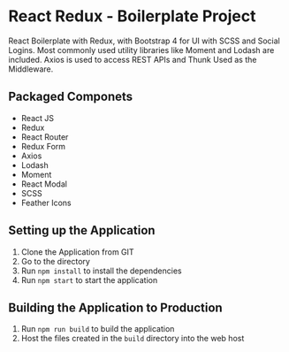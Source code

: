 # React Redux - Boilerplate Project

React Boilerplate with Redux, with Bootstrap 4 for UI with SCSS and Social Logins. Most commonly used utility libraries like Moment and Lodash are included. Axios is used to access REST APIs and Thunk Used as the Middleware.

## Packaged Componets
* React JS
* Redux
* React Router
* Redux Form
* Axios
* Lodash
* Moment
* React Modal
* SCSS
* Feather Icons

## Setting up the Application
1. Clone the Application from GIT
1. Go to the directory
1. Run `npm install` to install the dependencies
1. Run `npm start` to start the application

## Building the Application to Production
1. Run `npm run build` to build the application
1. Host the files created in the `build` directory into the web host
